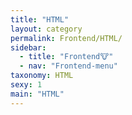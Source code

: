 ```yaml
---
title: "HTML"
layout: category
permalink: Frontend/HTML/
sidebar:
  - title: "Frontend🐮"
  - nav: "Frontend-menu"
taxonomy: HTML
sexy: 1
main: "HTML"
---
```

